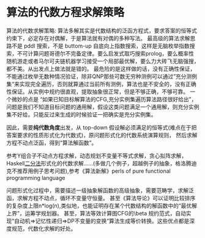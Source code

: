 # 算法的代数方程求解策略








算法的代数求解策略:
 算法多解其实是代数结构的泛函方程式，要求答案的恒等式约束下，必定存在对偶解，于是算法就有对偶的多种写法。
 最高级的算法求解思路不是 pddl 搜索，不是 buttom-up 自底向上指数搜索，这样是无脑枚举指数搜索，不可计算问题哥德尔不完备定律。要么启发式取巧搜索prolog，要么概率性随机游走或者马尔可夫链机器学习接受一个局部最优解，要么力大砖飞无脑强搜，都不美。从出发点上做法就是错的。 最危险的是这样做的话，没有正确性保证，不能通过枚举无数种情况验证，除非QNP那些可数无穷种测例可以通过”充分测例集“来实现完全遍历，否则就算通过当前所有测例，算法也是不安全的，没有正确性保证。从实例中规约很直观，提取抽象很正常，但是不够正确，不够可靠。
 一个微妙的点是 “如果已知目标解算法的CFG,充分实例集遍历算法路径很好给出”，问题是我们不知道目标问题的通用解，假设这类问题满足一个通用解，则充分实例集不好给。只能反过来生成的时候验证一把确实是充分实例集。

 因此，需要**纯代数角度**出发，从 top-down 假设解必须满足的恒等式(难点在于把答案要求的性质形式化为代数式)，原问题形式化的代数系统演算规则，
 然后求解方程不动点泛函，得到“算法解函数”。
 
 参考Y组合子不动点方程求解，动态规划不变量不等式求解，贪心拟阵求解，Haskell[二分法](https://leetcode.cn/problems/binary-search/solutions/2287037/zhe-ti-shi-er-fen-fa-checkhan-shu-hen-ha-41dh/)形式化的代数求解......(多做几个例子，超越例子的抽象，格洛腾迪克不推荐用例子思考问题),参考《算法新解》perls of pure functional programming language
 
 问题形式化过程中，需要描述一级抽象解函数的高级抽象，需要范畴学，求解泛函，求解方程不动点，循环不变量守恒量。
 甚至《算法导论》可以证明比较排序的复杂度上限n*log(n),类似地，也能证明存在某个代数结构的解函数中的“最优解上界”，运筹学规划器。
 甚至，算法等效计算图CFG的\beta 规约范式，自动实现“自动机=>记忆性递归=>DP不变量的变换”算法生成等价转换。这些优点都是深度规范，代数化求解的好处。























